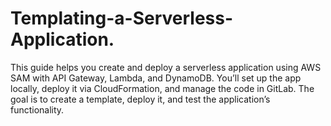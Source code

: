 # Templating-a-Serverless-Application.
This guide helps you create and deploy a serverless application using AWS SAM with API Gateway, Lambda, and DynamoDB. You’ll set up the app locally, deploy it via CloudFormation, and manage the code in GitLab. The goal is to create a template, deploy it, and test the application’s functionality.
